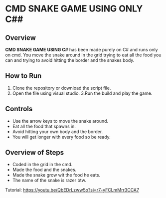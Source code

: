 # CMD SNAKE GAME USING ONLY C##

## Overview
**CMD SNAKE GAME USING C#** has been made purely on C# and runs only on cmd. You move the snake around in the grid trying to eat all the food you can and trying to avoid hitting the border and the snakes body.

## How to Run
1. Clone the repository or download the script file.
2. Open the file using visual studio.
3.Run the build and play the game.
   

## Controls
- Use the arrow keys to move the snake around.
- Eat all the food that spawns in.
- Avoid hitting your own body and the border.
- You will get longer with every food so be ready.




## Overview of Steps
- Coded in the grid in the cmd.
- Made the food and the snakes.
- Made the snake grow wit the food he eats.
- The name of the snake is razer btw.



Tutorial:
https://youtu.be/QbEDrLzww5o?si=r7-yFCLmMrr3CCA7

